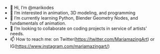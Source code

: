 - 👋 Hi, I’m @marikodes
- 👀 I’m interested in animation, 3D modeling, and programming
- 🌱 I’m currently learning Python, Blender Geometry Nodes, and fundamentals of animation.
- 💞️ I’m looking to collaborate on coding projects in service of artists' needs.
- 📫 How to reach me: on Twitter(https://twitter.com/MariamazingArt) or IG(https://www.instagram.com/mariamazingart/)

<!---
marikodes/marikodes is a ✨ special ✨ repository because its `README.md` (this file) appears on your GitHub profile.
You can click the Preview link to take a look at your changes.
--->
